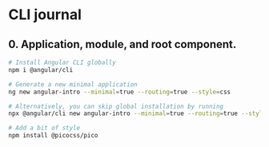 # CLI journal

## 0. Application, module, and root component.

```bash
# Install Angular CLI globally
npm i @angular/cli

# Generate a new minimal application
ng new angular-intro --minimal=true --routing=true --style=css

# Alternatively, you can skip global installation by running
npx @angular/cli new angular-intro --minimal=true --routing=true --style=css

# Add a bit of style
npm install @picocss/pico

```
